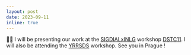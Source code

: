 ```yaml
---
layout: post
date: 2023-09-11   
inline: true
---
```


:man_office_worker: I will be presenting our work at the [SIGDIALxINLG](https://sigdialinlg2023.github.io/index.html) workshop [DSTC11](https://dstc11.dstc.community/). I will also be attending the [YRRSDS](https://sites.google.com/view/yrrsds2023/home) workshop. See you in Prague !
